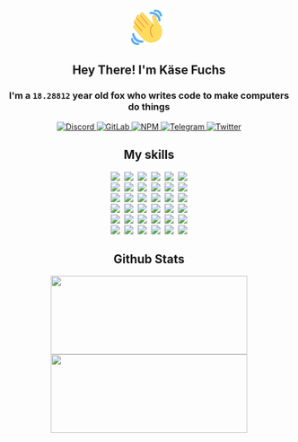 <div><p align=center><img src=./resources/images/wave.gif width=64px height=64px></p><h2 align=center>Hey There! I'm Käse Fuchs</h2><h3 align=center>I'm a <code>18.28812</code> year old fox who writes code to make computers do things</h3><p align=center><a href=https://discord.com/users/507526681125322772><img alt=Discord src="https://img.shields.io/badge/Discord-5865F2?logo=discord&logoColor=white&style=flat-square#134a70aa8aaba357c9e97dc10b103902"> </a><a href=https://gitlab.com/kasefuchs><img alt=GitLab src="https://img.shields.io/badge/GitLab-330F63?logo=gitlab&logoColor=white&style=flat-square#134a70aa8aaba357c9e97dc10b103902"> </a><a href=https://npmjs.com/~kasefuchs><img alt=NPM src="https://img.shields.io/badge/NPM-CB3837?logo=npm&logoColor=white&style=flat-square#134a70aa8aaba357c9e97dc10b103902"> </a><a href=https://t.me/kasefuchs><img alt=Telegram src="https://img.shields.io/badge/Telegram-2CA5E0?logo=telegram&logoColor=white&style=flat-square#134a70aa8aaba357c9e97dc10b103902"> </a><a href=https://twitter.com/kasefuchs><img alt=Twitter src="https://img.shields.io/badge/Twitter-1DA1F2?logo=twitter&logoColor=white&style=flat-square#134a70aa8aaba357c9e97dc10b103902"></a></p><h2 align=center>My skills</h2><p align=center><a href=https://aws.amazon.com/ ><picture><source srcset="https://skillicons.dev/icons?i=aws&theme=dark#134a70aa8aaba357c9e97dc10b103902" media="(prefers-color-scheme: dark)"><source srcset="https://skillicons.dev/icons?i=aws&theme=light#134a70aa8aaba357c9e97dc10b103902" media="(prefers-color-scheme: light), (prefers-color-scheme: no-preference)"><img src="https://skillicons.dev/icons?i=aws&theme=light#134a70aa8aaba357c9e97dc10b103902"></picture></a>&nbsp;&nbsp;<a href=https://en.wikipedia.org/wiki/Bash_(Unix_shell)><picture><source srcset="https://skillicons.dev/icons?i=bash&theme=dark#134a70aa8aaba357c9e97dc10b103902" media="(prefers-color-scheme: dark)"><source srcset="https://skillicons.dev/icons?i=bash&theme=light#134a70aa8aaba357c9e97dc10b103902" media="(prefers-color-scheme: light), (prefers-color-scheme: no-preference)"><img src="https://skillicons.dev/icons?i=bash&theme=light#134a70aa8aaba357c9e97dc10b103902"></picture></a>&nbsp;&nbsp;<a href=https://discord.com/developers/docs><picture><source srcset="https://skillicons.dev/icons?i=bots&theme=dark#134a70aa8aaba357c9e97dc10b103902" media="(prefers-color-scheme: dark)"><source srcset="https://skillicons.dev/icons?i=bots&theme=light#134a70aa8aaba357c9e97dc10b103902" media="(prefers-color-scheme: light), (prefers-color-scheme: no-preference)"><img src="https://skillicons.dev/icons?i=bots&theme=light#134a70aa8aaba357c9e97dc10b103902"></picture></a>&nbsp;&nbsp;<a href=https://www.cloudflare.com/ ><picture><source srcset="https://skillicons.dev/icons?i=cloudflare&theme=dark#134a70aa8aaba357c9e97dc10b103902" media="(prefers-color-scheme: dark)"><source srcset="https://skillicons.dev/icons?i=cloudflare&theme=light#134a70aa8aaba357c9e97dc10b103902" media="(prefers-color-scheme: light), (prefers-color-scheme: no-preference)"><img src="https://skillicons.dev/icons?i=cloudflare&theme=light#134a70aa8aaba357c9e97dc10b103902"></picture></a>&nbsp;&nbsp;<a href=https://en.wikipedia.org/wiki/CSS><picture><source srcset="https://skillicons.dev/icons?i=css&theme=dark#134a70aa8aaba357c9e97dc10b103902" media="(prefers-color-scheme: dark)"><source srcset="https://skillicons.dev/icons?i=css&theme=light#134a70aa8aaba357c9e97dc10b103902" media="(prefers-color-scheme: light), (prefers-color-scheme: no-preference)"><img src="https://skillicons.dev/icons?i=css&theme=light#134a70aa8aaba357c9e97dc10b103902"></picture></a>&nbsp;&nbsp;<a href=https://www.docker.com/ ><picture><source srcset="https://skillicons.dev/icons?i=docker&theme=dark#134a70aa8aaba357c9e97dc10b103902" media="(prefers-color-scheme: dark)"><source srcset="https://skillicons.dev/icons?i=docker&theme=light#134a70aa8aaba357c9e97dc10b103902" media="(prefers-color-scheme: light), (prefers-color-scheme: no-preference)"><img src="https://skillicons.dev/icons?i=docker&theme=light#134a70aa8aaba357c9e97dc10b103902"></picture></a><br><a href=https://www.electronjs.org/ ><picture><source srcset="https://skillicons.dev/icons?i=electron&theme=dark#134a70aa8aaba357c9e97dc10b103902" media="(prefers-color-scheme: dark)"><source srcset="https://skillicons.dev/icons?i=electron&theme=light#134a70aa8aaba357c9e97dc10b103902" media="(prefers-color-scheme: light), (prefers-color-scheme: no-preference)"><img src="https://skillicons.dev/icons?i=electron&theme=light#134a70aa8aaba357c9e97dc10b103902"></picture></a>&nbsp;&nbsp;<a href=https://expressjs.com/ ><picture><source srcset="https://skillicons.dev/icons?i=express&theme=dark#134a70aa8aaba357c9e97dc10b103902" media="(prefers-color-scheme: dark)"><source srcset="https://skillicons.dev/icons?i=express&theme=light#134a70aa8aaba357c9e97dc10b103902" media="(prefers-color-scheme: light), (prefers-color-scheme: no-preference)"><img src="https://skillicons.dev/icons?i=express&theme=light#134a70aa8aaba357c9e97dc10b103902"></picture></a>&nbsp;&nbsp;<a href=https://www.figma.com/ ><picture><source srcset="https://skillicons.dev/icons?i=figma&theme=dark#134a70aa8aaba357c9e97dc10b103902" media="(prefers-color-scheme: dark)"><source srcset="https://skillicons.dev/icons?i=figma&theme=light#134a70aa8aaba357c9e97dc10b103902" media="(prefers-color-scheme: light), (prefers-color-scheme: no-preference)"><img src="https://skillicons.dev/icons?i=figma&theme=light#134a70aa8aaba357c9e97dc10b103902"></picture></a>&nbsp;&nbsp;<a href=https://firebase.google.com/ ><picture><source srcset="https://skillicons.dev/icons?i=firebase&theme=dark#134a70aa8aaba357c9e97dc10b103902" media="(prefers-color-scheme: dark)"><source srcset="https://skillicons.dev/icons?i=firebase&theme=light#134a70aa8aaba357c9e97dc10b103902" media="(prefers-color-scheme: light), (prefers-color-scheme: no-preference)"><img src="https://skillicons.dev/icons?i=firebase&theme=light#134a70aa8aaba357c9e97dc10b103902"></picture></a>&nbsp;&nbsp;<a href=https://flask.palletsprojects.com/ ><picture><source srcset="https://skillicons.dev/icons?i=flask&theme=dark#134a70aa8aaba357c9e97dc10b103902" media="(prefers-color-scheme: dark)"><source srcset="https://skillicons.dev/icons?i=flask&theme=light#134a70aa8aaba357c9e97dc10b103902" media="(prefers-color-scheme: light), (prefers-color-scheme: no-preference)"><img src="https://skillicons.dev/icons?i=flask&theme=light#134a70aa8aaba357c9e97dc10b103902"></picture></a>&nbsp;&nbsp;<a href=https://cloud.google.com/ ><picture><source srcset="https://skillicons.dev/icons?i=gcp&theme=dark#134a70aa8aaba357c9e97dc10b103902" media="(prefers-color-scheme: dark)"><source srcset="https://skillicons.dev/icons?i=gcp&theme=light#134a70aa8aaba357c9e97dc10b103902" media="(prefers-color-scheme: light), (prefers-color-scheme: no-preference)"><img src="https://skillicons.dev/icons?i=gcp&theme=light#134a70aa8aaba357c9e97dc10b103902"></picture></a><br><a href=https://git-scm.com/ ><picture><source srcset="https://skillicons.dev/icons?i=git&theme=dark#134a70aa8aaba357c9e97dc10b103902" media="(prefers-color-scheme: dark)"><source srcset="https://skillicons.dev/icons?i=git&theme=light#134a70aa8aaba357c9e97dc10b103902" media="(prefers-color-scheme: light), (prefers-color-scheme: no-preference)"><img src="https://skillicons.dev/icons?i=git&theme=light#134a70aa8aaba357c9e97dc10b103902"></picture></a>&nbsp;&nbsp;<a href=https://github.com/ ><picture><source srcset="https://skillicons.dev/icons?i=github&theme=dark#134a70aa8aaba357c9e97dc10b103902" media="(prefers-color-scheme: dark)"><source srcset="https://skillicons.dev/icons?i=github&theme=light#134a70aa8aaba357c9e97dc10b103902" media="(prefers-color-scheme: light), (prefers-color-scheme: no-preference)"><img src="https://skillicons.dev/icons?i=github&theme=light#134a70aa8aaba357c9e97dc10b103902"></picture></a>&nbsp;&nbsp;<a href=https://gitlab.com/ ><picture><source srcset="https://skillicons.dev/icons?i=gitlab&theme=dark#134a70aa8aaba357c9e97dc10b103902" media="(prefers-color-scheme: dark)"><source srcset="https://skillicons.dev/icons?i=gitlab&theme=light#134a70aa8aaba357c9e97dc10b103902" media="(prefers-color-scheme: light), (prefers-color-scheme: no-preference)"><img src="https://skillicons.dev/icons?i=gitlab&theme=light#134a70aa8aaba357c9e97dc10b103902"></picture></a>&nbsp;&nbsp;<a href=https://www.heroku.com/ ><picture><source srcset="https://skillicons.dev/icons?i=heroku&theme=dark#134a70aa8aaba357c9e97dc10b103902" media="(prefers-color-scheme: dark)"><source srcset="https://skillicons.dev/icons?i=heroku&theme=light#134a70aa8aaba357c9e97dc10b103902" media="(prefers-color-scheme: light), (prefers-color-scheme: no-preference)"><img src="https://skillicons.dev/icons?i=heroku&theme=light#134a70aa8aaba357c9e97dc10b103902"></picture></a>&nbsp;&nbsp;<a href=https://en.wikipedia.org/wiki/HTML><picture><source srcset="https://skillicons.dev/icons?i=html&theme=dark#134a70aa8aaba357c9e97dc10b103902" media="(prefers-color-scheme: dark)"><source srcset="https://skillicons.dev/icons?i=html&theme=light#134a70aa8aaba357c9e97dc10b103902" media="(prefers-color-scheme: light), (prefers-color-scheme: no-preference)"><img src="https://skillicons.dev/icons?i=html&theme=light#134a70aa8aaba357c9e97dc10b103902"></picture></a>&nbsp;&nbsp;<a href=https://en.wikipedia.org/wiki/JavaScript><picture><source srcset="https://skillicons.dev/icons?i=js&theme=dark#134a70aa8aaba357c9e97dc10b103902" media="(prefers-color-scheme: dark)"><source srcset="https://skillicons.dev/icons?i=js&theme=light#134a70aa8aaba357c9e97dc10b103902" media="(prefers-color-scheme: light), (prefers-color-scheme: no-preference)"><img src="https://skillicons.dev/icons?i=js&theme=light#134a70aa8aaba357c9e97dc10b103902"></picture></a><br><a href=https://en.wikipedia.org/wiki/Linux><picture><source srcset="https://skillicons.dev/icons?i=linux&theme=dark#134a70aa8aaba357c9e97dc10b103902" media="(prefers-color-scheme: dark)"><source srcset="https://skillicons.dev/icons?i=linux&theme=light#134a70aa8aaba357c9e97dc10b103902" media="(prefers-color-scheme: light), (prefers-color-scheme: no-preference)"><img src="https://skillicons.dev/icons?i=linux&theme=light#134a70aa8aaba357c9e97dc10b103902"></picture></a>&nbsp;&nbsp;<a href=https://mui.com/ ><picture><source srcset="https://skillicons.dev/icons?i=materialui&theme=dark#134a70aa8aaba357c9e97dc10b103902" media="(prefers-color-scheme: dark)"><source srcset="https://skillicons.dev/icons?i=materialui&theme=light#134a70aa8aaba357c9e97dc10b103902" media="(prefers-color-scheme: light), (prefers-color-scheme: no-preference)"><img src="https://skillicons.dev/icons?i=materialui&theme=light#134a70aa8aaba357c9e97dc10b103902"></picture></a>&nbsp;&nbsp;<a href=https://en.wikipedia.org/wiki/Markdown><picture><source srcset="https://skillicons.dev/icons?i=md&theme=dark#134a70aa8aaba357c9e97dc10b103902" media="(prefers-color-scheme: dark)"><source srcset="https://skillicons.dev/icons?i=md&theme=light#134a70aa8aaba357c9e97dc10b103902" media="(prefers-color-scheme: light), (prefers-color-scheme: no-preference)"><img src="https://skillicons.dev/icons?i=md&theme=light#134a70aa8aaba357c9e97dc10b103902"></picture></a>&nbsp;&nbsp;<a href=https://www.mongodb.com/ ><picture><source srcset="https://skillicons.dev/icons?i=mongodb&theme=dark#134a70aa8aaba357c9e97dc10b103902" media="(prefers-color-scheme: dark)"><source srcset="https://skillicons.dev/icons?i=mongodb&theme=light#134a70aa8aaba357c9e97dc10b103902" media="(prefers-color-scheme: light), (prefers-color-scheme: no-preference)"><img src="https://skillicons.dev/icons?i=mongodb&theme=light#134a70aa8aaba357c9e97dc10b103902"></picture></a>&nbsp;&nbsp;<a href=https://www.mysql.com/ ><picture><source srcset="https://skillicons.dev/icons?i=mysql&theme=dark#134a70aa8aaba357c9e97dc10b103902" media="(prefers-color-scheme: dark)"><source srcset="https://skillicons.dev/icons?i=mysql&theme=light#134a70aa8aaba357c9e97dc10b103902" media="(prefers-color-scheme: light), (prefers-color-scheme: no-preference)"><img src="https://skillicons.dev/icons?i=mysql&theme=light#134a70aa8aaba357c9e97dc10b103902"></picture></a>&nbsp;&nbsp;<a href=https://nextjs.org/ ><picture><source srcset="https://skillicons.dev/icons?i=nextjs&theme=dark#134a70aa8aaba357c9e97dc10b103902" media="(prefers-color-scheme: dark)"><source srcset="https://skillicons.dev/icons?i=nextjs&theme=light#134a70aa8aaba357c9e97dc10b103902" media="(prefers-color-scheme: light), (prefers-color-scheme: no-preference)"><img src="https://skillicons.dev/icons?i=nextjs&theme=light#134a70aa8aaba357c9e97dc10b103902"></picture></a><br><a href=https://nodejs.org/en/ ><picture><source srcset="https://skillicons.dev/icons?i=nodejs&theme=dark#134a70aa8aaba357c9e97dc10b103902" media="(prefers-color-scheme: dark)"><source srcset="https://skillicons.dev/icons?i=nodejs&theme=light#134a70aa8aaba357c9e97dc10b103902" media="(prefers-color-scheme: light), (prefers-color-scheme: no-preference)"><img src="https://skillicons.dev/icons?i=nodejs&theme=light#134a70aa8aaba357c9e97dc10b103902"></picture></a>&nbsp;&nbsp;<a href=https://www.postgresql.org/ ><picture><source srcset="https://skillicons.dev/icons?i=postgres&theme=dark#134a70aa8aaba357c9e97dc10b103902" media="(prefers-color-scheme: dark)"><source srcset="https://skillicons.dev/icons?i=postgres&theme=light#134a70aa8aaba357c9e97dc10b103902" media="(prefers-color-scheme: light), (prefers-color-scheme: no-preference)"><img src="https://skillicons.dev/icons?i=postgres&theme=light#134a70aa8aaba357c9e97dc10b103902"></picture></a>&nbsp;&nbsp;<a href=https://learn.microsoft.com/en-us/powershell/ ><picture><source srcset="https://skillicons.dev/icons?i=powershell&theme=dark#134a70aa8aaba357c9e97dc10b103902" media="(prefers-color-scheme: dark)"><source srcset="https://skillicons.dev/icons?i=powershell&theme=light#134a70aa8aaba357c9e97dc10b103902" media="(prefers-color-scheme: light), (prefers-color-scheme: no-preference)"><img src="https://skillicons.dev/icons?i=powershell&theme=light#134a70aa8aaba357c9e97dc10b103902"></picture></a>&nbsp;&nbsp;<a href=https://www.python.org/ ><picture><source srcset="https://skillicons.dev/icons?i=py&theme=dark#134a70aa8aaba357c9e97dc10b103902" media="(prefers-color-scheme: dark)"><source srcset="https://skillicons.dev/icons?i=py&theme=light#134a70aa8aaba357c9e97dc10b103902" media="(prefers-color-scheme: light), (prefers-color-scheme: no-preference)"><img src="https://skillicons.dev/icons?i=py&theme=light#134a70aa8aaba357c9e97dc10b103902"></picture></a>&nbsp;&nbsp;<a href=https://www.raspberrypi.org/ ><picture><source srcset="https://skillicons.dev/icons?i=raspberrypi&theme=dark#134a70aa8aaba357c9e97dc10b103902" media="(prefers-color-scheme: dark)"><source srcset="https://skillicons.dev/icons?i=raspberrypi&theme=light#134a70aa8aaba357c9e97dc10b103902" media="(prefers-color-scheme: light), (prefers-color-scheme: no-preference)"><img src="https://skillicons.dev/icons?i=raspberrypi&theme=light#134a70aa8aaba357c9e97dc10b103902"></picture></a>&nbsp;&nbsp;<a href=https://reactjs.org/ ><picture><source srcset="https://skillicons.dev/icons?i=react&theme=dark#134a70aa8aaba357c9e97dc10b103902" media="(prefers-color-scheme: dark)"><source srcset="https://skillicons.dev/icons?i=react&theme=light#134a70aa8aaba357c9e97dc10b103902" media="(prefers-color-scheme: light), (prefers-color-scheme: no-preference)"><img src="https://skillicons.dev/icons?i=react&theme=light#134a70aa8aaba357c9e97dc10b103902"></picture></a><br><a href=https://redux.js.org/ ><picture><source srcset="https://skillicons.dev/icons?i=redux&theme=dark#134a70aa8aaba357c9e97dc10b103902" media="(prefers-color-scheme: dark)"><source srcset="https://skillicons.dev/icons?i=redux&theme=light#134a70aa8aaba357c9e97dc10b103902" media="(prefers-color-scheme: light), (prefers-color-scheme: no-preference)"><img src="https://skillicons.dev/icons?i=redux&theme=light#134a70aa8aaba357c9e97dc10b103902"></picture></a>&nbsp;&nbsp;<a href=https://en.wikipedia.org/wiki/Regular_expression><picture><source srcset="https://skillicons.dev/icons?i=regex&theme=dark#134a70aa8aaba357c9e97dc10b103902" media="(prefers-color-scheme: dark)"><source srcset="https://skillicons.dev/icons?i=regex&theme=light#134a70aa8aaba357c9e97dc10b103902" media="(prefers-color-scheme: light), (prefers-color-scheme: no-preference)"><img src="https://skillicons.dev/icons?i=regex&theme=light#134a70aa8aaba357c9e97dc10b103902"></picture></a>&nbsp;&nbsp;<a href=https://en.wikipedia.org/wiki/Sass_(stylesheet_language)><picture><source srcset="https://skillicons.dev/icons?i=sass&theme=dark#134a70aa8aaba357c9e97dc10b103902" media="(prefers-color-scheme: dark)"><source srcset="https://skillicons.dev/icons?i=sass&theme=light#134a70aa8aaba357c9e97dc10b103902" media="(prefers-color-scheme: light), (prefers-color-scheme: no-preference)"><img src="https://skillicons.dev/icons?i=sass&theme=light#134a70aa8aaba357c9e97dc10b103902"></picture></a>&nbsp;&nbsp;<a href=https://www.typescriptlang.org/ ><picture><source srcset="https://skillicons.dev/icons?i=ts&theme=dark#134a70aa8aaba357c9e97dc10b103902" media="(prefers-color-scheme: dark)"><source srcset="https://skillicons.dev/icons?i=ts&theme=light#134a70aa8aaba357c9e97dc10b103902" media="(prefers-color-scheme: light), (prefers-color-scheme: no-preference)"><img src="https://skillicons.dev/icons?i=ts&theme=light#134a70aa8aaba357c9e97dc10b103902"></picture></a>&nbsp;&nbsp;<a href=https://unity.com/ ><picture><source srcset="https://skillicons.dev/icons?i=unity&theme=dark#134a70aa8aaba357c9e97dc10b103902" media="(prefers-color-scheme: dark)"><source srcset="https://skillicons.dev/icons?i=unity&theme=light#134a70aa8aaba357c9e97dc10b103902" media="(prefers-color-scheme: light), (prefers-color-scheme: no-preference)"><img src="https://skillicons.dev/icons?i=unity&theme=light#134a70aa8aaba357c9e97dc10b103902"></picture></a>&nbsp;&nbsp;<a href=https://workers.cloudflare.com/ ><picture><source srcset="https://skillicons.dev/icons?i=workers&theme=dark#134a70aa8aaba357c9e97dc10b103902" media="(prefers-color-scheme: dark)"><source srcset="https://skillicons.dev/icons?i=workers&theme=light#134a70aa8aaba357c9e97dc10b103902" media="(prefers-color-scheme: light), (prefers-color-scheme: no-preference)"><img src="https://skillicons.dev/icons?i=workers&theme=light#134a70aa8aaba357c9e97dc10b103902"></picture></a><br></p><h2 align=center>Github Stats</h2><p align=center><picture><source srcset="https://github-readme-stats-kasefuchs.vercel.app/api/?count_private=true&hide_border=true&hide_rank=true&line_height=20&hide_title=true&username=Kasefuchs&theme=dark#134a70aa8aaba357c9e97dc10b103902" media="(prefers-color-scheme: dark)"><source srcset="https://github-readme-stats-kasefuchs.vercel.app/api/?count_private=true&hide_border=true&hide_rank=true&line_height=20&hide_title=true&username=Kasefuchs&theme=light#134a70aa8aaba357c9e97dc10b103902" media="(prefers-color-scheme: light), (prefers-color-scheme: no-preference)"><img align=middle width=350 height=140 src="https://github-readme-stats-kasefuchs.vercel.app/api/?count_private=true&hide_border=true&hide_rank=true&line_height=20&hide_title=true&username=Kasefuchs&theme=light#134a70aa8aaba357c9e97dc10b103902"></picture><picture><source srcset="https://github-readme-stats-kasefuchs.vercel.app/api/top-langs/?count_private=true&hide_border=true&layout=compact&username=Kasefuchs&theme=dark#134a70aa8aaba357c9e97dc10b103902" media="(prefers-color-scheme: dark)"><source srcset="https://github-readme-stats-kasefuchs.vercel.app/api/top-langs/?count_private=true&hide_border=true&layout=compact&username=Kasefuchs&theme=light#134a70aa8aaba357c9e97dc10b103902" media="(prefers-color-scheme: light), (prefers-color-scheme: no-preference)"><img align=middle width=350 height=140 src="https://github-readme-stats-kasefuchs.vercel.app/api/top-langs/?count_private=true&hide_border=true&layout=compact&username=Kasefuchs&theme=light#134a70aa8aaba357c9e97dc10b103902"></picture></p><img src="https://hit.yhype.me/github/profile?user_id=64592097#134a70aa8aaba357c9e97dc10b103902" alt=""></div>